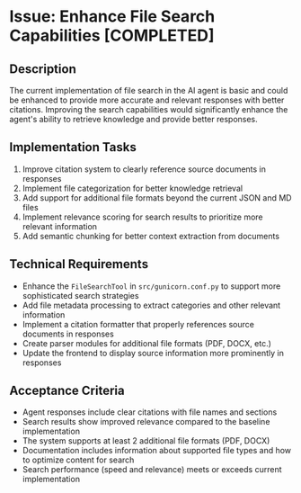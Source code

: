 # Issue: Enhance File Search Capabilities [COMPLETED]

## Description

The current implementation of file search in the AI agent is basic and could be enhanced to provide more accurate and relevant responses with better citations. Improving the search capabilities would significantly enhance the agent's ability to retrieve knowledge and provide better responses.

## Implementation Tasks

1. Improve citation system to clearly reference source documents in responses
2. Implement file categorization for better knowledge retrieval
3. Add support for additional file formats beyond the current JSON and MD files
4. Implement relevance scoring for search results to prioritize more relevant information
5. Add semantic chunking for better context extraction from documents

## Technical Requirements

- Enhance the `FileSearchTool` in `src/gunicorn.conf.py` to support more sophisticated search strategies
- Add file metadata processing to extract categories and other relevant information
- Implement a citation formatter that properly references source documents in responses
- Create parser modules for additional file formats (PDF, DOCX, etc.)
- Update the frontend to display source information more prominently in responses

## Acceptance Criteria

- Agent responses include clear citations with file names and sections
- Search results show improved relevance compared to the baseline implementation
- The system supports at least 2 additional file formats (PDF, DOCX)
- Documentation includes information about supported file types and how to optimize content for search
- Search performance (speed and relevance) meets or exceeds current implementation
